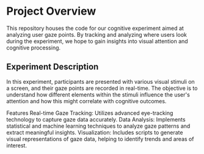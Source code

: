 # Project Overview

This repository houses the code for our cognitive experiment aimed at analyzing user gaze points. By tracking and analyzing where users look during the experiment, we hope to gain insights into visual attention and cognitive processing.

## Experiment Description
In this experiment, participants are presented with various visual stimuli on a screen, and their gaze points are recorded in real-time. The objective is to understand how different elements within the stimuli influence the user's attention and how this might correlate with cognitive outcomes.

Features
Real-time Gaze Tracking: Utilizes advanced eye-tracking technology to capture gaze data accurately.
Data Analysis: Implements statistical and machine learning techniques to analyze gaze patterns and extract meaningful insights.
Visualization: Includes scripts to generate visual representations of gaze data, helping to identify trends and areas of interest.
